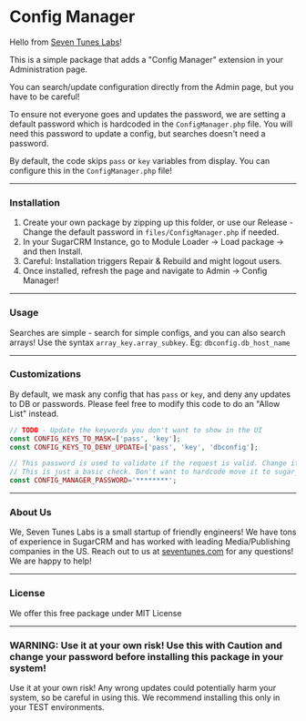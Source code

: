 # Config Manager

Hello from [Seven Tunes Labs](seventunes.com)!

This is a simple package that adds a "Config Manager" extension in your Administration page.

You can search/update configuration directly from the Admin page, but you have to be careful!

To ensure not everyone goes and updates the password, we are setting a default password which is hardcoded in the `ConfigManager.php` file. You will need this password to update a config, but searches doesn't need a password.

By default, the code skips `pass` or `key` variables from display. You can configure this in the `ConfigManager.php` file!

---

### Installation

1. Create your own package by zipping up this folder, or use our Release - Change the default password in `files/ConfigManager.php` if needed.
2. In your SugarCRM Instance, go to Module Loader -> Load package -> and then Install.
3. Careful: Installation triggers Repair & Rebuild and might logout users.
4. Once installed, refresh the page and navigate to Admin -> Config Manager!

---

### Usage

Searches are simple - search for simple configs, and you can also search arrays!
Use the syntax `array_key.array_subkey`. Eg: `dbconfig.db_host_name`

---

### Customizations

By default, we mask any config that has `pass` or `key`, and deny any updates to DB or passwords.
Please feel free to modify this code to do an "Allow List" instead. 
  
```php
// TODO - Update the keywords you don't want to show in the UI
const CONFIG_KEYS_TO_MASK=['pass', 'key'];
const CONFIG_KEYS_TO_DENY_UPDATE=['pass', 'key', 'dbconfig'];

// This password is used to validate if the request is valid. Change it!
// This is just a basic check. Don't want to hardcode move it to sugar_config
const CONFIG_MANAGER_PASSWORD='********';
```

---

### About Us

We, Seven Tunes Labs is a small startup of friendly engineers! We have tons of experience in SugarCRM and has worked with leading Media/Publishing companies in the US. Reach out to us at [seventunes.com](seventunes.com) for any questions! We are happy to help!  

---

### License

We offer this free package under MIT License

---

### WARNING: Use it at your own risk! Use this with Caution and change your password before installing this package in your system!

Use it at your own risk!
Any wrong updates could potentially harm your system, so be careful in using this. We recommend installing this only in your TEST environments.
